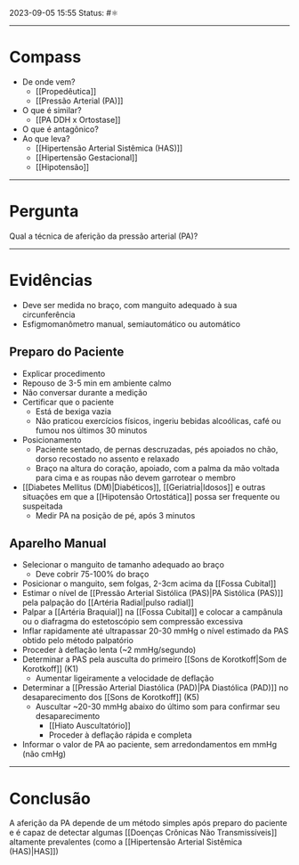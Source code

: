 2023-09-05 15:55
Status: #⚛ 

---
# Compass
- De onde vem?
	- [[Propedêutica]]
	- [[Pressão Arterial (PA)]]
- O que é similar?
	- [[PA DDH x Ortostase]]
- O que é antagônico?
- Ao que leva?
	- [[Hipertensão Arterial Sistêmica (HAS)]]
	- [[Hipertensão Gestacional]]
	- [[Hipotensão]]

----
# Pergunta
Qual a técnica de aferição da pressão arterial (PA)?

---- 
# Evidências
- Deve ser medida no braço, com manguito adequado à sua circunferência
- Esfigmomanômetro manual, semiautomático ou automático
## Preparo do Paciente
- Explicar procedimento
- Repouso de 3-5 min em ambiente calmo
- Não conversar durante a medição
- Certificar que o paciente
	- Está de bexiga vazia
	- Não praticou exercícios físicos, ingeriu bebidas alcoólicas, café ou fumou nos últimos 30 minutos
- Posicionamento
	- Paciente sentado, de pernas descruzadas, pés apoiados no chão, dorso recostado no assento e relaxado
	- Braço na altura do coração, apoiado, com a palma da mão voltada para cima e as roupas não devem garrotear o membro
- [[Diabetes Mellitus (DM)|Diabéticos]], [[Geriatria|Idosos]] e outras situações em que a [[Hipotensão Ortostática]] possa ser frequente ou suspeitada
	- Medir PA na posição de pé, após 3 minutos
## Aparelho Manual
- Selecionar o manguito de tamanho adequado ao braço
	- Deve cobrir 75-100% do braço
- Posicionar o manguito, sem folgas, 2-3cm acima da [[Fossa Cubital]]
- Estimar o nível de [[Pressão Arterial Sistólica (PAS)|PA Sistólica (PAS)]] pela palpação do [[Artéria Radial|pulso radial]]
- Palpar a [[Artéria Braquial]] na [[Fossa Cubital]] e colocar a campânula ou o diafragma do estetoscópio sem compressão excessiva
- Inflar rapidamente até ultrapassar 20-30 mmHg o nível estimado da PAS obtido pelo método palpatório
- Proceder à deflação lenta (~2 mmHg/segundo) 
- Determinar a PAS pela ausculta do primeiro [[Sons de Korotkoff|Som de Korotkoff]] (K1)
	- Aumentar ligeiramente a velocidade de deflação
- Determinar a [[Pressão Arterial Diastólica (PAD)|PA Diastólica (PAD)]] no desaparecimento dos [[Sons de Korotkoff]] (K5)
	- Auscultar ~20-30 mmHg abaixo do último som para confirmar seu desaparecimento
		- [[Hiato Auscultatório]]
		- Proceder à deflação rápida e completa
- Informar o valor de PA ao paciente, sem arredondamentos em mmHg (não cmHg)

----  
# Conclusão
A aferição da PA depende de um método simples após preparo do paciente e é capaz de detectar algumas [[Doenças Crônicas Não Transmissíveis]] altamente prevalentes (como a [[Hipertensão Arterial Sistêmica (HAS)|HAS]])
